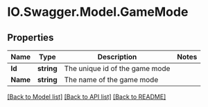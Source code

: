 # IO.Swagger.Model.GameMode
## Properties

Name | Type | Description | Notes
------------ | ------------- | ------------- | -------------
**Id** | **string** | The unique id of the game mode | 
**Name** | **string** | The name of the game mode | 

[[Back to Model list]](../README.md#documentation-for-models) [[Back to API list]](../README.md#documentation-for-api-endpoints) [[Back to README]](../README.md)

